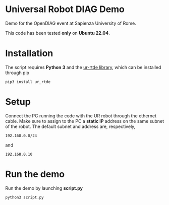 # Universal Robot DIAG Demo
Demo for the OpenDIAG event at Sapienza University of Rome. 

This code has been tested **only** on **Ubuntu 22.04**. 

# Installation
The script requires **Python 3** and the [ur-rtde library](https://pypi.org/project/ur-rtde/), which can be installed through pip

```
pip3 install ur_rtde
```

# Setup
Connect the PC running the code with the UR robot through the ethernet cable. Make sure to assign to the PC a **static IP** address on the same subnet of the robot. The default subnet and address are, respectively, 
```
192.168.0.0/24
```
and
```
192.168.0.10
```

# Run the demo
Run the demo by launching **script.py**
```
python3 script.py
```
